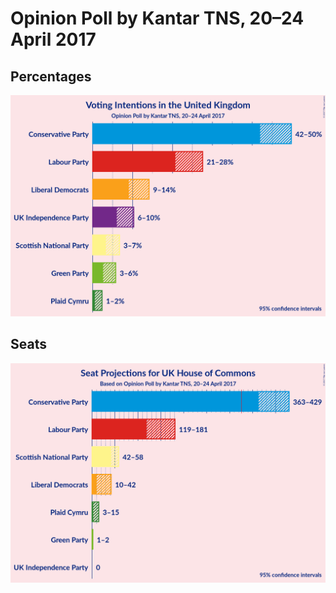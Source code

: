 # Opinion Poll by Kantar TNS, 20–24 April 2017

## Percentages

![Percentages](2017-04-24-Kantar-TNS.png "Percentages")

## Seats

![Seats](2017-04-24-Kantar-TNS-seats.png "Seats")

